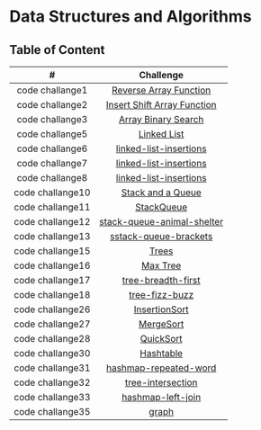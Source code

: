 # Data Structures and Algorithms

## Table of Content
| #|Challenge | 
| :---: | :---: |
| code challange1| [Reverse Array Function](https://github.com/ManalKhAlbahar/data-structures-and-algorithms/tree/main/javascript/code-challenges/array-reverse) |
| code challange2| [Insert Shift Array Function](https://github.com/ManalKhAlbahar/data-structures-and-algorithms/tree/main/javascript/code-challenges/array-insert-shift#readme) |
| code challange3| [Array Binary Search](https://github.com/ManalKhAlbahar/data-structures-and-algorithms/tree/main/javascript/code-challenges/array-binary-search) |
| code challange5| [Linked List](https://github.com/ManalKhAlbahar/data-structures-and-algorithms/tree/main/javascript/linked-list) |
| code challange6| [linked-list-insertions](https://github.com/ManalKhAlbahar/data-structures-and-algorithms/tree/main/javascript/code-challenges/linked-list-insertions) |
| code challange7| [linked-list-insertions](https://github.com/ManalKhAlbahar/data-structures-and-algorithms/tree/main/javascript/code-challenges/linked-list-insertions) |
| code challange8| [linked-list-insertions](https://github.com/ManalKhAlbahar/data-structures-and-algorithms/tree/main/javascript/code-challenges/linked-list-insertions) |
| code challange10| [Stack and a Queue](https://github.com/ManalKhAlbahar/data-structures-and-algorithms/blob/main/javascript/code-challenges/Stack%20and%20a%20Queue/README.md) |
| code challange11| [StackQueue](https://github.com/ManalKhAlbahar/data-structures-and-algorithms/blob/main/javascript/code-challenges/Stack%20and%20a%20Queue/README.md) |
| code challange12| [stack-queue-animal-shelter](https://github.com/ManalKhAlbahar/data-structures-and-algorithms/blob/main/javascript/code-challenges/Stack%20and%20a%20Queue/README.md) |
| code challange13| [sstack-queue-brackets](https://github.com/ManalKhAlbahar/data-structures-and-algorithms/blob/main/javascript/code-challenges/Stack%20and%20a%20Queue/README.md) |
| code challange15| [Trees](https://github.com/ManalKhAlbahar/data-structures-and-algorithms/blob/main/javascript/code-challenges/Trees/README.md) |
| code challange16| [Max Tree](https://github.com/ManalKhAlbahar/data-structures-and-algorithms/blob/main/javascript/code-challenges/TreeMax/README.md) |
| code challange17| [tree-breadth-first](https://github.com/ManalKhAlbahar/data-structures-and-algorithms/blob/main/javascript/code-challenges/Tree-Breadth-First/README.md) |
| code challange18| [tree-fizz-buzz](https://github.com/ManalKhAlbahar/data-structures-and-algorithms/blob/main/javascript/code-challenges/tree-fizz-buzz/README.md) |
| code challange26| [InsertionSort](https://github.com/ManalKhAlbahar/data-structures-and-algorithms/blob/main/javascript/code-challenges/InsertionSort/BLOG.md) |
| code challange27| [MergeSort](https://github.com/ManalKhAlbahar/data-structures-and-algorithms/blob/main/javascript/code-challenges/MergeSort/README.md) |
| code challange28| [QuickSort](https://github.com/ManalKhAlbahar/data-structures-and-algorithms/blob/main/javascript/code-challenges/QuickSort/README.md) |
| code challange30| [Hashtable](https://github.com/ManalKhAlbahar/data-structures-and-algorithms/blob/main/javascript/code-challenges/hashtable/README.md) |
| code challange31| [hashmap-repeated-word](https://github.com/ManalKhAlbahar/data-structures-and-algorithms/blob/main/javascript/code-challenges/hashmap-repeated-word/README.md) |
| code challange32| [tree-intersection](https://github.com/ManalKhAlbahar/data-structures-and-algorithms/blob/main/javascript/code-challenges/tree-intersection/README.md) |
| code challange33| [hashmap-left-join](https://github.com/ManalKhAlbahar/data-structures-and-algorithms/blob/main/javascript/code-challenges/hashmap-left-join/README.md) |
| code challange35| [graph](https://github.com/ManalKhAlbahar/data-structures-and-algorithms/blob/main/javascript/code-challenges/graph/README.md)|